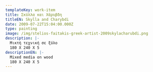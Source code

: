 ```yaml
---
templateKey: work-item
title: Σκύλλα και Χάρυβδη
titleEN: Skylla and Charybdi
date: 2009-07-22T15:04:00.000Z
type: painting
image: /img/stelios-faitakis-greek-artist-2009skylacharubdi.png
description: |-
  Μικτή τεχνική σε ξύλο
  180 X 240 X 5
descriptionEN: |-
  Mixed media on wood
  180 X 240 X 5
---
```

